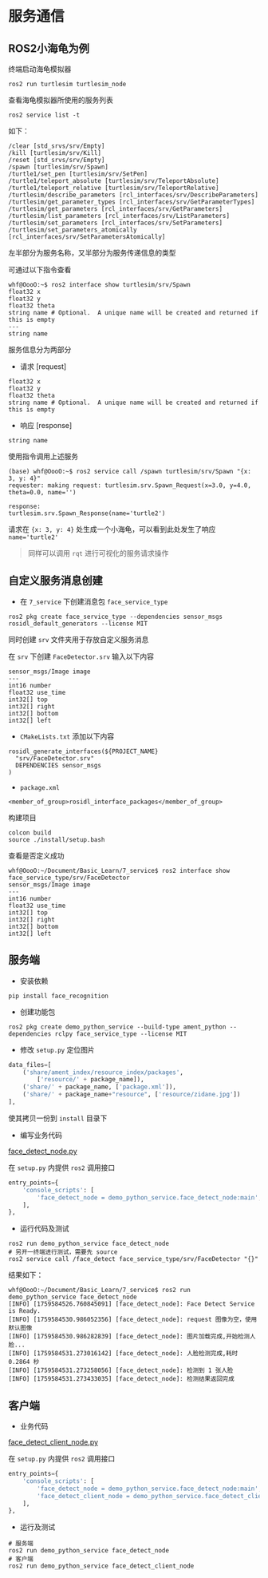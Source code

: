 # 服务通信

## ROS2小海龟为例

终端启动海龟模拟器

```shell
ros2 run turtlesim turtlesim_node
```

查看海龟模拟器所使用的服务列表

```shell
ros2 service list -t
```

如下：

```shell
/clear [std_srvs/srv/Empty]
/kill [turtlesim/srv/Kill]
/reset [std_srvs/srv/Empty]
/spawn [turtlesim/srv/Spawn]
/turtle1/set_pen [turtlesim/srv/SetPen]
/turtle1/teleport_absolute [turtlesim/srv/TeleportAbsolute]
/turtle1/teleport_relative [turtlesim/srv/TeleportRelative]
/turtlesim/describe_parameters [rcl_interfaces/srv/DescribeParameters]
/turtlesim/get_parameter_types [rcl_interfaces/srv/GetParameterTypes]
/turtlesim/get_parameters [rcl_interfaces/srv/GetParameters]
/turtlesim/list_parameters [rcl_interfaces/srv/ListParameters]
/turtlesim/set_parameters [rcl_interfaces/srv/SetParameters]
/turtlesim/set_parameters_atomically [rcl_interfaces/srv/SetParametersAtomically]
```

左半部分为服务名称，又半部分为服务传递信息的类型

可通过以下指令查看

```shell
whf@OooO:~$ ros2 interface show turtlesim/srv/Spawn
float32 x
float32 y
float32 theta
string name # Optional.  A unique name will be created and returned if this is empty
---
string name
```

服务信息分为两部分

- 请求 [request]

```shell
float32 x
float32 y
float32 theta
string name # Optional.  A unique name will be created and returned if this is empty
```

- 响应 [response]

```shell
string name
```

使用指令调用上述服务

```shell
(base) whf@OooO:~$ ros2 service call /spawn turtlesim/srv/Spawn "{x: 3, y: 4}"
requester: making request: turtlesim.srv.Spawn_Request(x=3.0, y=4.0, theta=0.0, name='')

response:
turtlesim.srv.Spawn_Response(name='turtle2')
```

请求在 `{x: 3, y: 4}` 处生成一个小海龟，可以看到此处发生了响应 `name='turtle2'`

> 同样可以调用 `rqt` 进行可视化的服务请求操作

## 自定义服务消息创建

- 在 `7_service` 下创建消息包 `face_service_type`

```shell
ros2 pkg create face_service_type --dependencies sensor_msgs rosidl_default_generators --license MIT
```

同时创建 `srv` 文件夹用于存放自定义服务消息

在 `srv` 下创建 `FaceDetector.srv` 输入以下内容

```
sensor_msgs/Image image
---
int16 number
float32 use_time
int32[] top
int32[] right
int32[] bottom
int32[] left
```

- `CMakeLists.txt` 添加以下内容

```shell
rosidl_generate_interfaces(${PROJECT_NAME}
  "srv/FaceDetector.srv"
  DEPENDENCIES sensor_msgs
)
```

- `package.xml`

```shell
<member_of_group>rosidl_interface_packages</member_of_group>
```

构建项目

```shell
colcon build
source ./install/setup.bash
```

查看是否定义成功

```shell
whf@OooO:~/Document/Basic_Learn/7_service$ ros2 interface show face_service_type/srv/FaceDetector 
sensor_msgs/Image image
---
int16 number
float32 use_time
int32[] top
int32[] right
int32[] bottom
int32[] left
```

## 服务端

- 安装依赖

```shell
pip install face_recognition
```

- 创建功能包

```shell
ros2 pkg create demo_python_service --build-type ament_python --dependencies rclpy face_service_type --license MIT
```

- 修改 `setup.py` 定位图片

```python
data_files=[
    ('share/ament_index/resource_index/packages',
        ['resource/' + package_name]),
    ('share/' + package_name, ['package.xml']),
    ('share/' + package_name+"resource", ['resource/zidane.jpg'])
],
```

使其拷贝一份到 `install` 目录下

- 编写业务代码

[face_detect_node.py](/7_service/demo_python_service/demo_python_service/face_detect_node.py)

在 `setup.py` 内提供 `ros2` 调用接口

```python
entry_points={
    'console_scripts': [
        'face_detect_node = demo_python_service.face_detect_node:main',
    ],
},
```

- 运行代码及测试

```shell
ros2 run demo_python_service face_detect_node
# 另开一终端进行测试，需要先 source 
ros2 service call /face_detect face_service_type/srv/FaceDetector "{}"
```

结果如下：

```shell
whf@OooO:~/Document/Basic_Learn/7_service$ ros2 run demo_python_service face_detect_node 
[INFO] [1759584526.760845091] [face_detect_node]: Face Detect Service is Ready.
[INFO] [1759584530.986052356] [face_detect_node]: request 图像为空，使用默认图像
[INFO] [1759584530.986282839] [face_detect_node]: 图片加载完成,开始检测人脸...
[INFO] [1759584531.273016142] [face_detect_node]: 人脸检测完成,耗时 0.2864 秒
[INFO] [1759584531.273258056] [face_detect_node]: 检测到 1 张人脸
[INFO] [1759584531.273433035] [face_detect_node]: 检测结果返回完成
```

## 客户端

- 业务代码


[face_detect_client_node.py](/7_service/demo_python_service/demo_python_service/face_detect_client_node.py)

在 `setup.py` 内提供 `ros2` 调用接口

```python
entry_points={
    'console_scripts': [
        'face_detect_node = demo_python_service.face_detect_node:main',
        'face_detect_client_node = demo_python_service.face_detect_client_node:main',
    ],
},
```

- 运行及测试

```shell
# 服务端
ros2 run demo_python_service face_detect_node
# 客户端
ros2 run demo_python_service face_detect_client_node
```